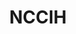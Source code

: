 ---
# This topic lives at
# https://digital.gov/topics/nccih

# Topic Title
title: "NCCIH"

# description — keep it short and clear
summary: ""

# Weight
weight: 1

# For more information on managing topics,
# see https://github.com/GSA/digitalgov.gov/wiki/topics
---